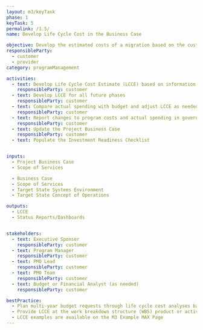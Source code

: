 ```yaml
---
layout: m3/keyTask
phase: 1
keyTask: 5
permalink: /1.5/
name: Develop Life Cycle Cost in the Business Case

objective: Develop the estimated costs of a migration based on the customer Scope of Services requirements to manage and plan budgetary needs.
responsibleParty:
  - customer
  - provider
category: programManagement

activities:
  - text: Develop Life Cycle Cost Estimate (LCCE) based on information gained in previous activities (e.g., requirements gathering, acquisition decisions, risk mitigation, scope of services) and reasonableness and affordability
    responsibleParty: customer
  - text: Develop LCCE for all future phases 
    responsibleParty: customer
  - text: Compare actual spending with budget and adjust LCCE as needed
    responsibleParty: customer
  - text: Report changes to program costs and actual spending in governance meetings and Status Reports/Dashboards 
    responsibleParty: customer
  - text: Update the Project Business Case
    responsibleParty: customer
  - text: Populate the Investment Readiness Checklist


inputs:
  - Project Business Case
  - Scope of Services

  - Business Case
  - Scope of Services
  - Target State Systems Environment
  - Target State Concept of Operations

outputs:
  - LCCE 
  - Status Reports/Dashboards 


stakeholders:
  - text: Executive Sponsor
    responsibleParty: customer
  - text: Program Manager
    responsibleParty: customer
  - text: PMO Lead
    responsibleParty: customer
  - text: PMO Team
    responsibleParty: customer
  - text: Budget or Financial Analyst (as needed)
    responsibleParty: customer

bestPractice:
  - Plan multi-year budget requests through life cycle cost analyses based on expected scope and operational impacts of releases 
  - Provide LCCE at the work breakdown structure (WBS) product or activity level, breakout costs as recurring/non-recurring (e.g., migration and Operations and Maintenance costs), align budget estimates and other required investment documentation (e.g., E300) to the LCCE, and receive final approval from the Executive Sponsor
  - LCCE examples are available on the M3 Example MAX Page
---
```

